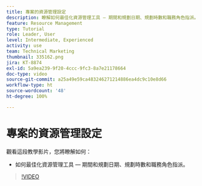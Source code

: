 ```yaml
---
title: 專案的資源管理設定
description: 瞭解如何最佳化資源管理工具 — 期間和規劃日期、規劃時數和職務角色指派。
feature: Resource Management
type: Tutorial
role: Leader, User
level: Intermediate, Experienced
activity: use
team: Technical Marketing
thumbnail: 335162.png
jira: KT-8874
exl-id: 5a9ea239-9f20-4ccc-9fc3-8a7e21178664
doc-type: video
source-git-commit: a25a49e59ca483246271214886ea4dc9c10e8d66
workflow-type: ht
source-wordcount: '48'
ht-degree: 100%

---
```


# 專案的資源管理設定

觀看這段教學影片，您將瞭解如何：

* 如何最佳化資源管理工具 — 期間和規劃日期、規劃時數和職務角色指派。

>[!VIDEO](https://video.tv.adobe.com/v/335162/?quality=12&learn=on)
